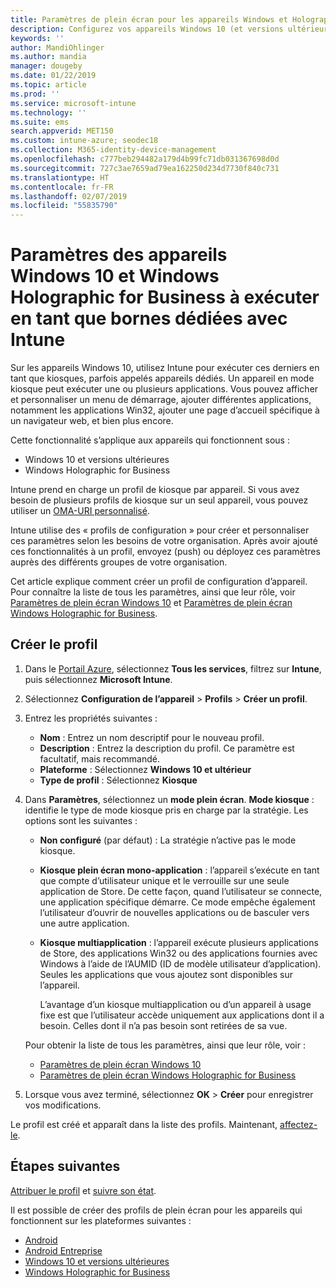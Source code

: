 ```yaml
---
title: Paramètres de plein écran pour les appareils Windows et Holographic dans Microsoft Intune – Azure | Microsoft Docs
description: Configurez vos appareils Windows 10 (et versions ultérieures) et Windows Holographic for Business en tant que bornes monoapplications et multiapplications, personnalisez le menu Démarrer, ajoutez des applications, affichez la barre des tâches et configurez un navigateur web dans Microsoft Intune.
keywords: ''
author: MandiOhlinger
ms.author: mandia
manager: dougeby
ms.date: 01/22/2019
ms.topic: article
ms.prod: ''
ms.service: microsoft-intune
ms.technology: ''
ms.suite: ems
search.appverid: MET150
ms.custom: intune-azure; seodec18
ms.collection: M365-identity-device-management
ms.openlocfilehash: c777beb294482a179d4b99fc71db031367698d0d
ms.sourcegitcommit: 727c3ae7659ad79ea162250d234d7730f840c731
ms.translationtype: HT
ms.contentlocale: fr-FR
ms.lasthandoff: 02/07/2019
ms.locfileid: "55835790"
---
```

# <a name="windows-10-and-windows-holographic-for-business-device-settings-to-run-as-a-dedicated-kiosk-using-intune"></a>Paramètres des appareils Windows 10 et Windows Holographic for Business à exécuter en tant que bornes dédiées avec Intune

Sur les appareils Windows 10, utilisez Intune pour exécuter ces derniers en tant que kiosques, parfois appelés appareils dédiés. Un appareil en mode kiosque peut exécuter une ou plusieurs applications. Vous pouvez afficher et personnaliser un menu de démarrage, ajouter différentes applications, notamment les applications Win32, ajouter une page d’accueil spécifique à un navigateur web, et bien plus encore. 

Cette fonctionnalité s’applique aux appareils qui fonctionnent sous :

- Windows 10 et versions ultérieures
- Windows Holographic for Business

Intune prend en charge un profil de kiosque par appareil. Si vous avez besoin de plusieurs profils de kiosque sur un seul appareil, vous pouvez utiliser un [OMA-URI personnalisé](custom-settings-windows-10.md).

Intune utilise des « profils de configuration » pour créer et personnaliser ces paramètres selon les besoins de votre organisation. Après avoir ajouté ces fonctionnalités à un profil, envoyez (push) ou déployez ces paramètres auprès des différents groupes de votre organisation.

Cet article explique comment créer un profil de configuration d’appareil. Pour connaître la liste de tous les paramètres, ainsi que leur rôle, voir [Paramètres de plein écran Windows 10](kiosk-settings-windows.md) et [Paramètres de plein écran Windows Holographic for Business](kiosk-settings-holographic.md).

## <a name="create-the-profile"></a>Créer le profil

1. Dans le [Portail Azure](https://portal.azure.com), sélectionnez **Tous les services**, filtrez sur **Intune**, puis sélectionnez **Microsoft Intune**.
2. Sélectionnez **Configuration de l’appareil** > **Profils** > **Créer un profil**.
3. Entrez les propriétés suivantes :

   - **Nom** : Entrez un nom descriptif pour le nouveau profil.
   - **Description** : Entrez la description du profil. Ce paramètre est facultatif, mais recommandé.
   - **Plateforme** : Sélectionnez **Windows 10 et ultérieur**
   - **Type de profil** : Sélectionnez **Kiosque**

4. Dans **Paramètres**, sélectionnez un **mode plein écran**. **Mode kiosque** : identifie le type de mode kiosque pris en charge par la stratégie. Les options sont les suivantes :

    - **Non configuré** (par défaut) : La stratégie n’active pas le mode kiosque.
    - **Kiosque plein écran mono-application** : l’appareil s’exécute en tant que compte d’utilisateur unique et le verrouille sur une seule application de Store. De cette façon, quand l’utilisateur se connecte, une application spécifique démarre. Ce mode empêche également l’utilisateur d’ouvrir de nouvelles applications ou de basculer vers une autre application.
    - **Kiosque multiapplication** : l’appareil exécute plusieurs applications de Store, des applications Win32 ou des applications fournies avec Windows à l’aide de l’AUMID (ID de modèle utilisateur d’application). Seules les applications que vous ajoutez sont disponibles sur l’appareil.

        L’avantage d’un kiosque multiapplication ou d’un appareil à usage fixe est que l’utilisateur accède uniquement aux applications dont il a besoin. Celles dont il n’a pas besoin sont retirées de sa vue.

    Pour obtenir la liste de tous les paramètres, ainsi que leur rôle, voir :
      - [Paramètres de plein écran Windows 10](kiosk-settings-windows.md)
      - [Paramètres de plein écran Windows Holographic for Business](kiosk-settings-holographic.md)

5. Lorsque vous avez terminé, sélectionnez **OK** > **Créer** pour enregistrer vos modifications. 

Le profil est créé et apparaît dans la liste des profils. Maintenant, [affectez-le](device-profile-assign.md).

## <a name="next-steps"></a>Étapes suivantes

[Attribuer le profil](device-profile-assign.md) et [suivre son état](device-profile-monitor.md).

Il est possible de créer des profils de plein écran pour les appareils qui fonctionnent sur les plateformes suivantes :
- [Android](device-restrictions-android.md#kiosk)
- [Android Entreprise](device-restrictions-android-for-work.md#kiosk-settings)
- [Windows 10 et versions ultérieures](kiosk-settings-windows.md)
- [Windows Holographic for Business](kiosk-settings-holographic.md)
